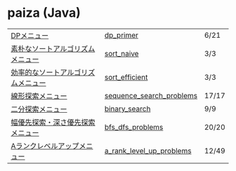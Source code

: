 # paiza (Java)

|  |  |  |
| -- | -- | -- |
| [DPメニュー](https://paiza.jp/works/mondai/dp_primer/problem_index?language_uid=java) | [dp_primer](dp_primer) | 6/21 |
| [素朴なソートアルゴリズムメニュー](https://paiza.jp/works/mondai/sort_naive/problem_index?language_uid=java) | [sort_naive](sort_naive) | 3/3 |
| [効率的なソートアルゴリズムメニュー](https://paiza.jp/works/mondai/sort_efficient/problem_index?language_uid=java) | [sort_efficient](sort_efficient) | 3/3 |
| [線形探索メニュー](https://paiza.jp/works/mondai/sequence_search_problems/problem_index?language_uid=java) | [sequence_search_problems](sequence_search_problems) | 17/17 |
| [二分探索メニュー](https://paiza.jp/works/mondai/binary_search/problem_index?language_uid=java) | [binary_search](binary_search) | 9/9 |
| [幅優先探索・深さ優先探索メニュー](https://paiza.jp/works/mondai/bfs_dfs_problems/problem_index?language_uid=java) | [bfs_dfs_problems](bfs_dfs_problems) | 20/20|
| [Aランクレベルアップメニュー](https://paiza.jp/works/mondai/a_rank_level_up_problems/problem_index?language_uid=java) | [a_rank_level_up_problems](a_rank_level_up_problems) | 12/49 |
<!--
| []() | []() | / |
-->
